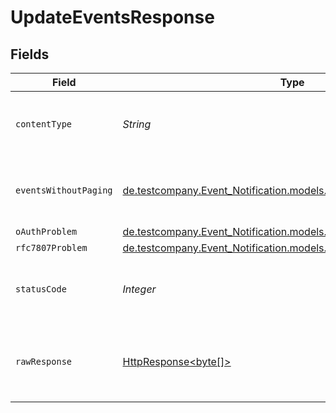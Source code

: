 # UpdateEventsResponse


## Fields

| Field                                                                                                                    | Type                                                                                                                     | Required                                                                                                                 | Description                                                                                                              |
| ------------------------------------------------------------------------------------------------------------------------ | ------------------------------------------------------------------------------------------------------------------------ | ------------------------------------------------------------------------------------------------------------------------ | ------------------------------------------------------------------------------------------------------------------------ |
| `contentType`                                                                                                            | *String*                                                                                                                 | :heavy_check_mark:                                                                                                       | HTTP response content type for this operation                                                                            |
| `eventsWithoutPaging`                                                                                                    | [de.testcompany.Event_Notification.models.shared.EventsWithoutPaging](../../models/shared/EventsWithoutPaging.md)        | :heavy_minus_sign:                                                                                                       | List of successfully updated Event notifications.                                                                        |
| `oAuthProblem`                                                                                                           | [de.testcompany.Event_Notification.models.shared.OAuthProblem](../../models/shared/OAuthProblem.md)                      | :heavy_minus_sign:                                                                                                       | Unauthorized                                                                                                             |
| `rfc7807Problem`                                                                                                         | [de.testcompany.Event_Notification.models.shared.Rfc7807Problem](../../models/shared/Rfc7807Problem.md)                  | :heavy_minus_sign:                                                                                                       | Bad Request                                                                                                              |
| `statusCode`                                                                                                             | *Integer*                                                                                                                | :heavy_check_mark:                                                                                                       | HTTP response status code for this operation                                                                             |
| `rawResponse`                                                                                                            | [HttpResponse<byte[]>](https://docs.oracle.com/en/java/javase/11/docs/api/java.net.http/java/net/http/HttpResponse.html) | :heavy_check_mark:                                                                                                       | Raw HTTP response; suitable for custom response parsing                                                                  |